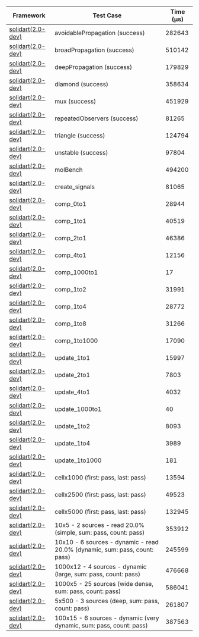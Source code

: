 | Framework | Test Case | Time (μs) |
| --- | --- | --- |
| [solidart(2.0-dev)](https://github.com/nank1ro/solidart/tree/dev) | avoidablePropagation (success) | 282643 |
| [solidart(2.0-dev)](https://github.com/nank1ro/solidart/tree/dev) | broadPropagation (success) | 510142 |
| [solidart(2.0-dev)](https://github.com/nank1ro/solidart/tree/dev) | deepPropagation (success) | 179829 |
| [solidart(2.0-dev)](https://github.com/nank1ro/solidart/tree/dev) | diamond (success) | 358634 |
| [solidart(2.0-dev)](https://github.com/nank1ro/solidart/tree/dev) | mux (success) | 451929 |
| [solidart(2.0-dev)](https://github.com/nank1ro/solidart/tree/dev) | repeatedObservers (success) | 81265 |
| [solidart(2.0-dev)](https://github.com/nank1ro/solidart/tree/dev) | triangle (success) | 124794 |
| [solidart(2.0-dev)](https://github.com/nank1ro/solidart/tree/dev) | unstable (success) | 97804 |
| [solidart(2.0-dev)](https://github.com/nank1ro/solidart/tree/dev) | molBench | 494200 |
| [solidart(2.0-dev)](https://github.com/nank1ro/solidart/tree/dev) | create_signals | 81065 |
| [solidart(2.0-dev)](https://github.com/nank1ro/solidart/tree/dev) | comp_0to1 | 28944 |
| [solidart(2.0-dev)](https://github.com/nank1ro/solidart/tree/dev) | comp_1to1 | 40519 |
| [solidart(2.0-dev)](https://github.com/nank1ro/solidart/tree/dev) | comp_2to1 | 46386 |
| [solidart(2.0-dev)](https://github.com/nank1ro/solidart/tree/dev) | comp_4to1 | 12156 |
| [solidart(2.0-dev)](https://github.com/nank1ro/solidart/tree/dev) | comp_1000to1 | 17 |
| [solidart(2.0-dev)](https://github.com/nank1ro/solidart/tree/dev) | comp_1to2 | 31991 |
| [solidart(2.0-dev)](https://github.com/nank1ro/solidart/tree/dev) | comp_1to4 | 28772 |
| [solidart(2.0-dev)](https://github.com/nank1ro/solidart/tree/dev) | comp_1to8 | 31266 |
| [solidart(2.0-dev)](https://github.com/nank1ro/solidart/tree/dev) | comp_1to1000 | 17090 |
| [solidart(2.0-dev)](https://github.com/nank1ro/solidart/tree/dev) | update_1to1 | 15997 |
| [solidart(2.0-dev)](https://github.com/nank1ro/solidart/tree/dev) | update_2to1 | 7803 |
| [solidart(2.0-dev)](https://github.com/nank1ro/solidart/tree/dev) | update_4to1 | 4032 |
| [solidart(2.0-dev)](https://github.com/nank1ro/solidart/tree/dev) | update_1000to1 | 40 |
| [solidart(2.0-dev)](https://github.com/nank1ro/solidart/tree/dev) | update_1to2 | 8093 |
| [solidart(2.0-dev)](https://github.com/nank1ro/solidart/tree/dev) | update_1to4 | 3989 |
| [solidart(2.0-dev)](https://github.com/nank1ro/solidart/tree/dev) | update_1to1000 | 181 |
| [solidart(2.0-dev)](https://github.com/nank1ro/solidart/tree/dev) | cellx1000 (first: pass, last: pass) | 13594 |
| [solidart(2.0-dev)](https://github.com/nank1ro/solidart/tree/dev) | cellx2500 (first: pass, last: pass) | 49523 |
| [solidart(2.0-dev)](https://github.com/nank1ro/solidart/tree/dev) | cellx5000 (first: pass, last: pass) | 132945 |
| [solidart(2.0-dev)](https://github.com/nank1ro/solidart/tree/dev) | 10x5 - 2 sources - read 20.0% (simple, sum: pass, count: pass) | 353912 |
| [solidart(2.0-dev)](https://github.com/nank1ro/solidart/tree/dev) | 10x10 - 6 sources - dynamic - read 20.0% (dynamic, sum: pass, count: pass) | 245599 |
| [solidart(2.0-dev)](https://github.com/nank1ro/solidart/tree/dev) | 1000x12 - 4 sources - dynamic (large, sum: pass, count: pass) | 476668 |
| [solidart(2.0-dev)](https://github.com/nank1ro/solidart/tree/dev) | 1000x5 - 25 sources (wide dense, sum: pass, count: pass) | 586041 |
| [solidart(2.0-dev)](https://github.com/nank1ro/solidart/tree/dev) | 5x500 - 3 sources (deep, sum: pass, count: pass) | 261807 |
| [solidart(2.0-dev)](https://github.com/nank1ro/solidart/tree/dev) | 100x15 - 6 sources - dynamic (very dynamic, sum: pass, count: pass) | 387563 |
